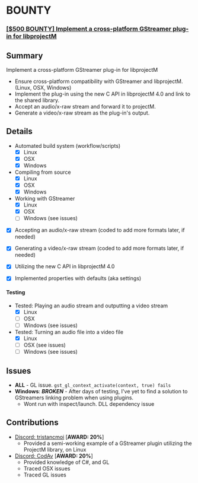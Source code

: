 # BOUNTY

### [[$500 BOUNTY] Implement a cross-platform GStreamer plug-in for libprojectM](https://github.com/projectM-visualizer/projectm/issues/668)

## Summary

Implement a cross-platform GStreamer plug-in for libprojectM
  - Ensure cross-platform compatibility with GStreamer and libprojectM. (Linux, OSX, Windows)
  - Implement the plug-in using the new C API in libprojectM 4.0 and link to the shared library.
  - Accept an audio/x-raw stream and forward it to projectM.
  - Generate a video/x-raw stream as the plug-in's output.
  
## Details

- Automated build system (workflow/scripts)
  - [x] Linux
  - [x] OSX
  - [x] Windows
- Compiling from source
  - [x] Linux
  - [x] OSX
  - [x] Windows
- Working with GStreamer
  - [x] Linux
  - [x] OSX
  - [ ] Windows (see issues)
- [x] Accepting an audio/x-raw stream (coded to add more formats later, if needed)
- [x] Generating a video/x-raw stream (coded to add more formats later, if needed)
- [x] Utilizing the new C API in libprojectM 4.0
- [x] Implemented properties with defaults (aka settings)


#### Testing

- Tested: Playing an audio stream and outputting a video stream
  - [x] Linux
  - [ ] OSX
  - [ ] Windows (see issues)
- Tested: Turning an audio file into a video file
  - [x] Linux
  - [ ] OSX (see issues)
  - [ ] Windows (see issues)

## Issues

- **ALL** - GL issue. `gst_gl_context_activate(context, true) fails`
- **Windows**:  ***BROKEN*** - After days of testing, I've yet to find a solution to GStreamers linking problem when using plugins.
  - Wont run with inspect/launch. DLL dependency issue

## Contributions

- [Discord: tristancmoi](https://github.com/hashFactory) [**AWARD: 20%**]
  - Provided a semi-working example of a GStreamer plugin utilizing the ProjectM library, on Linux
- [Discord: CodAv](https://github.com/kblaschke) [**AWARD: 20%**]
  - Provided knowledge of C#, and GL
  - Traced OSX issues
  - Traced GL issues
